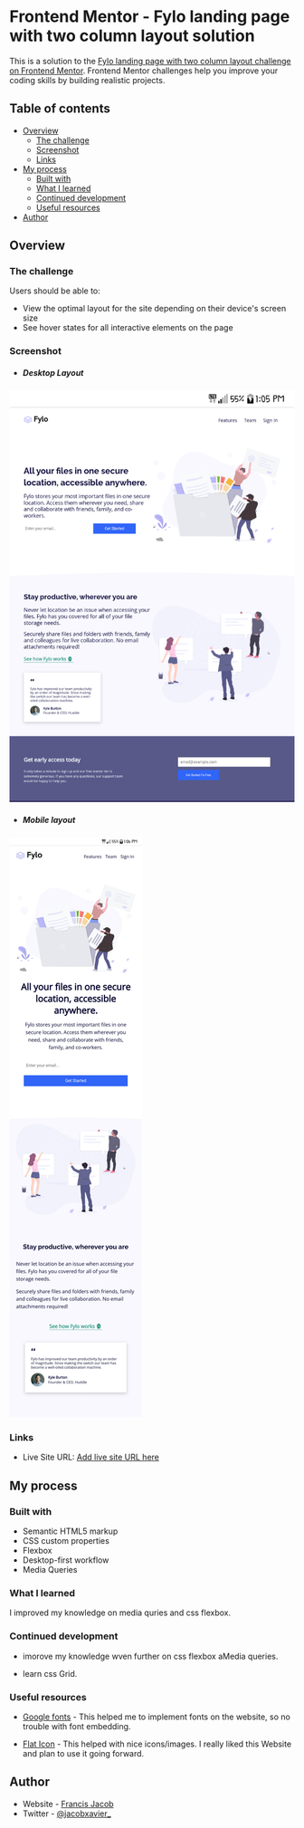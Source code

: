 # Frontend Mentor - Fylo landing page with two column layout solution

This is a solution to the [Fylo landing page with two column layout challenge on Frontend Mentor](https://www.frontendmentor.io/challenges/fylo-landing-page-with-two-column-layout-5ca5ef041e82137ec91a50f5). Frontend Mentor challenges help you improve your coding skills by building realistic projects. 

## Table of contents

- [Overview](#overview)
  - [The challenge](#the-challenge)
  - [Screenshot](#screenshot)
  - [Links](#links)
- [My process](#my-process)
  - [Built with](#built-with)
  - [What I learned](#what-i-learned)
  - [Continued development](#continued-development)
  - [Useful resources](#useful-resources)
- [Author](#author)


## Overview

### The challenge

Users should be able to:

- View the optimal layout for the site depending on their device's screen size
- See hover states for all interactive elements on the page

### Screenshot

- ##### Desktop Layout
![](screenshot-1.png)



  - ##### Mobile layout 
![](screenshot-2.png)






### Links

- Live Site URL: [Add live site URL here](https://your-live-site-url.com)

## My process

### Built with

- Semantic HTML5 markup
- CSS custom properties
- Flexbox
- Desktop-first workflow
- Media Queries



### What I learned

I improved my knowledge on media quries and css flexbox.

### Continued development

- imorove my knowledge wven further on css flexbox aMedia queries.

- learn css Grid.


### Useful resources

- [Google fonts](https://fonts.google.com/) - This helped me to implement fonts on the website, so no trouble with font embedding.

- [Flat Icon](https://www.flaticon.com) - This helped with nice icons/images. I really liked this Website and plan to use it going forward.



## Author

- Website - [ Francis Jacob](https://github.com/Jacbfrancis)
- Twitter - [@jacobxavier_](https://twitter.com/jacobxavier_)

